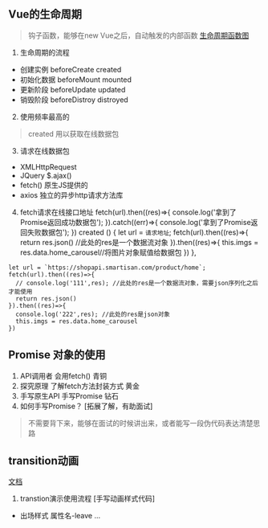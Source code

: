 ## Vue的生命周期
> 钩子函数，能够在new Vue之后，自动触发的内部函数
[生命周期函数图](https://cn.vuejs.org/images/lifecycle.png)

1. 生命周期的流程
  + 创建实例   beforeCreate  created
  + 初始化数据  beforeMount  mounted
  + 更新阶段    beforeUpdate  updated
  + 销毁阶段    beforeDistroy distroyed

2. 使用频率最高的
> created 用以获取在线数据包

3. 请求在线数据包
  + XMLHttpRequest
  + JQuery   $.ajax()
  + fetch()   原生JS提供的
  + axios     独立的异步http请求方法库

4. fetch请求在线接口地址
  fetch(url).then((res)=>{
    console.log('拿到了Promise返回成功数据包');
  }).catch((err)=>{
    console.log('拿到了Promise返回失败数据包');
  })
created () {
  let url = `请求地址`;
  fetch(url).then((res)=>{
    return res.json()  //此处的res是一个数据流对象
  }).then((res)=>{
    this.imgs = res.data.home_carousel//将图片对象赋值给数据包
  })
},
```
let url = `https://shopapi.smartisan.com/product/home`;
fetch(url).then((res)=>{
  // console.log('111',res); //此处的res是一个数据流对象，需要json序列化之后才能使用
  return res.json()
}).then((res)=>{
  console.log('222',res); //此处的res是json对象
  this.imgs = res.data.home_carousel
})
```

##  Promise 对象的使用
1. API调用者   会用fetch()            青铜
2. 探究原理    了解fetch方法封装方式   黄金
3. 手写原生API     手写Promise        钻石
4. 如何手写Promise？  [拓展了解，有助面试]
> 不需要背下来，能够在面试的时候讲出来，或者能写一段伪代码表达清楚思路

## transition动画
[文档](https://cn.vuejs.org/v2/guide/transitions.html)

1. transtion演示使用流程 [手写动画样式代码]
+ 出场样式  属性名-leave ... <style>中写
+ 入场样式  属性名-enter ... <style>中写
+ 事件绑定  after-leave="事件名"(元素离开时触发) 标签上绑定
+ transition 的  name属性对应
<transition name="属性名">
      <动画标签></动画标签>
</transition>
 
2. 结合animateCSS动画库，快速实现动画交互
[官网](https://animate.style/)
  + 引入动画库
  + 使用其提供的class名称来引用动画
  ```
  <transition 
      leave-active-class="animate__animated animate__backOutRight" 
      enter-active-class="animate__animated animate__backInLeft"
    >
      <div class="cont" v-if="isShow"></div>
    </transition>
  ```

3. transiton的其他拓展属性、事件
[参考文档](https://cn.vuejs.org/v2/api/#transition)

## 虚拟DOM与Diff算法
1. 什么是虚拟DOM？
> 本质就是个json对象
+ 真实DOM节点描述
```
<div class="cont purple">
  <span>我是span<span>
  <p>我是p标签<p>
</div>
```
+ 虚拟DOM
```
Node = {
  tag:'div',
  className:'cont purple',
  children:[
    {
      tag:'span',
      className:'',
      children:[
        {
          tag:'',
          text:'我是span'
        }
      ]
    },
    ...
  ]
}
```

2. Vue中的diff算法如何提高渲染性能？
-------------
旧的视图结构          
     div
  span   p
-------------
Diff算法比对
-------------
新的视图结构
     div
  div    p
-------------

只对发生变化的节点做重新渲染，尽量进行节点复用，以提高渲染性能

3. Vue渲染流程
旧的真实DOM--旧的虚拟DOM---Diff算法---新的虚拟DOM---差量更新真实DOM


4. 课后小作业
> 自己总结一篇跟虚拟DOM、Diff算法相关的文章   

5. 如果在视图中发现DOM节点没有发生更新
  + 是否发生了DOM的复用？ 
  + 换个标签来解决
  + 可以为每个元素加一个不同的key来标志节点的唯一性

## 轮播图的效果实现


## 拓展知识
> Swiper轮播库,在Vue项目中的集成使用










